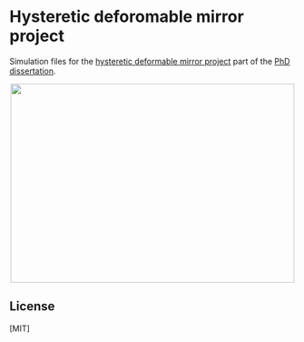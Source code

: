 # Hysteretic deforomable mirror project

Simulation files for the [hysteretic deformable mirror project](https://research.rug.nl/en/publications/high-pixel-number-deformable-mirror-concept-utilizing-piezoelectr-3) part of the [PhD dissertation](https://research.rug.nl/en/publications/multi-loop-hysteresis-and-recursive-remnant-control).

<p align="center">
  <a href="https://www.youtube.com/watch?v=zcaRLWy1KE8">
    <img src="https://githubprojectsfiles.s3.us-west-1.amazonaws.com/deformable_mirror.png" 
            style="object-fit:scale-down;
            width:500px;
            height:350px"/> 
  </a>
</p>

## License
[MIT]
